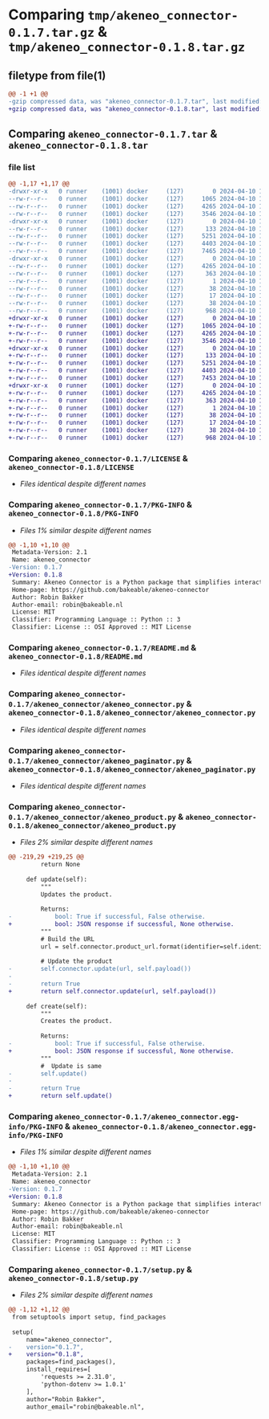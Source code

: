 # Comparing `tmp/akeneo_connector-0.1.7.tar.gz` & `tmp/akeneo_connector-0.1.8.tar.gz`

## filetype from file(1)

```diff
@@ -1 +1 @@
-gzip compressed data, was "akeneo_connector-0.1.7.tar", last modified: Wed Apr 10 13:06:11 2024, max compression
+gzip compressed data, was "akeneo_connector-0.1.8.tar", last modified: Wed Apr 10 13:33:06 2024, max compression
```

## Comparing `akeneo_connector-0.1.7.tar` & `akeneo_connector-0.1.8.tar`

### file list

```diff
@@ -1,17 +1,17 @@
-drwxr-xr-x   0 runner    (1001) docker     (127)        0 2024-04-10 13:06:11.419987 akeneo_connector-0.1.7/
--rw-r--r--   0 runner    (1001) docker     (127)     1065 2024-04-10 13:06:00.000000 akeneo_connector-0.1.7/LICENSE
--rw-r--r--   0 runner    (1001) docker     (127)     4265 2024-04-10 13:06:11.419987 akeneo_connector-0.1.7/PKG-INFO
--rw-r--r--   0 runner    (1001) docker     (127)     3546 2024-04-10 13:06:00.000000 akeneo_connector-0.1.7/README.md
-drwxr-xr-x   0 runner    (1001) docker     (127)        0 2024-04-10 13:06:11.419987 akeneo_connector-0.1.7/akeneo_connector/
--rw-r--r--   0 runner    (1001) docker     (127)      133 2024-04-10 13:06:00.000000 akeneo_connector-0.1.7/akeneo_connector/__init__.py
--rw-r--r--   0 runner    (1001) docker     (127)     5251 2024-04-10 13:06:00.000000 akeneo_connector-0.1.7/akeneo_connector/akeneo_connector.py
--rw-r--r--   0 runner    (1001) docker     (127)     4403 2024-04-10 13:06:00.000000 akeneo_connector-0.1.7/akeneo_connector/akeneo_paginator.py
--rw-r--r--   0 runner    (1001) docker     (127)     7465 2024-04-10 13:06:00.000000 akeneo_connector-0.1.7/akeneo_connector/akeneo_product.py
-drwxr-xr-x   0 runner    (1001) docker     (127)        0 2024-04-10 13:06:11.419987 akeneo_connector-0.1.7/akeneo_connector.egg-info/
--rw-r--r--   0 runner    (1001) docker     (127)     4265 2024-04-10 13:06:11.000000 akeneo_connector-0.1.7/akeneo_connector.egg-info/PKG-INFO
--rw-r--r--   0 runner    (1001) docker     (127)      363 2024-04-10 13:06:11.000000 akeneo_connector-0.1.7/akeneo_connector.egg-info/SOURCES.txt
--rw-r--r--   0 runner    (1001) docker     (127)        1 2024-04-10 13:06:11.000000 akeneo_connector-0.1.7/akeneo_connector.egg-info/dependency_links.txt
--rw-r--r--   0 runner    (1001) docker     (127)       38 2024-04-10 13:06:11.000000 akeneo_connector-0.1.7/akeneo_connector.egg-info/requires.txt
--rw-r--r--   0 runner    (1001) docker     (127)       17 2024-04-10 13:06:11.000000 akeneo_connector-0.1.7/akeneo_connector.egg-info/top_level.txt
--rw-r--r--   0 runner    (1001) docker     (127)       38 2024-04-10 13:06:11.419987 akeneo_connector-0.1.7/setup.cfg
--rw-r--r--   0 runner    (1001) docker     (127)      968 2024-04-10 13:06:07.000000 akeneo_connector-0.1.7/setup.py
+drwxr-xr-x   0 runner    (1001) docker     (127)        0 2024-04-10 13:33:06.423563 akeneo_connector-0.1.8/
+-rw-r--r--   0 runner    (1001) docker     (127)     1065 2024-04-10 13:32:57.000000 akeneo_connector-0.1.8/LICENSE
+-rw-r--r--   0 runner    (1001) docker     (127)     4265 2024-04-10 13:33:06.419563 akeneo_connector-0.1.8/PKG-INFO
+-rw-r--r--   0 runner    (1001) docker     (127)     3546 2024-04-10 13:32:57.000000 akeneo_connector-0.1.8/README.md
+drwxr-xr-x   0 runner    (1001) docker     (127)        0 2024-04-10 13:33:06.419563 akeneo_connector-0.1.8/akeneo_connector/
+-rw-r--r--   0 runner    (1001) docker     (127)      133 2024-04-10 13:32:57.000000 akeneo_connector-0.1.8/akeneo_connector/__init__.py
+-rw-r--r--   0 runner    (1001) docker     (127)     5251 2024-04-10 13:32:57.000000 akeneo_connector-0.1.8/akeneo_connector/akeneo_connector.py
+-rw-r--r--   0 runner    (1001) docker     (127)     4403 2024-04-10 13:32:57.000000 akeneo_connector-0.1.8/akeneo_connector/akeneo_paginator.py
+-rw-r--r--   0 runner    (1001) docker     (127)     7453 2024-04-10 13:32:57.000000 akeneo_connector-0.1.8/akeneo_connector/akeneo_product.py
+drwxr-xr-x   0 runner    (1001) docker     (127)        0 2024-04-10 13:33:06.419563 akeneo_connector-0.1.8/akeneo_connector.egg-info/
+-rw-r--r--   0 runner    (1001) docker     (127)     4265 2024-04-10 13:33:06.000000 akeneo_connector-0.1.8/akeneo_connector.egg-info/PKG-INFO
+-rw-r--r--   0 runner    (1001) docker     (127)      363 2024-04-10 13:33:06.000000 akeneo_connector-0.1.8/akeneo_connector.egg-info/SOURCES.txt
+-rw-r--r--   0 runner    (1001) docker     (127)        1 2024-04-10 13:33:06.000000 akeneo_connector-0.1.8/akeneo_connector.egg-info/dependency_links.txt
+-rw-r--r--   0 runner    (1001) docker     (127)       38 2024-04-10 13:33:06.000000 akeneo_connector-0.1.8/akeneo_connector.egg-info/requires.txt
+-rw-r--r--   0 runner    (1001) docker     (127)       17 2024-04-10 13:33:06.000000 akeneo_connector-0.1.8/akeneo_connector.egg-info/top_level.txt
+-rw-r--r--   0 runner    (1001) docker     (127)       38 2024-04-10 13:33:06.423563 akeneo_connector-0.1.8/setup.cfg
+-rw-r--r--   0 runner    (1001) docker     (127)      968 2024-04-10 13:33:03.000000 akeneo_connector-0.1.8/setup.py
```

### Comparing `akeneo_connector-0.1.7/LICENSE` & `akeneo_connector-0.1.8/LICENSE`

 * *Files identical despite different names*

### Comparing `akeneo_connector-0.1.7/PKG-INFO` & `akeneo_connector-0.1.8/PKG-INFO`

 * *Files 1% similar despite different names*

```diff
@@ -1,10 +1,10 @@
 Metadata-Version: 2.1
 Name: akeneo_connector
-Version: 0.1.7
+Version: 0.1.8
 Summary: Akeneo Connector is a Python package that simplifies interacting with Akeneo's REST API. It provides classes for making HTTP requests to Akeneo endpoints, handling pagination in responses, and managing product data in Akeneo.
 Home-page: https://github.com/bakeable/akeneo-connector
 Author: Robin Bakker
 Author-email: robin@bakeable.nl
 License: MIT
 Classifier: Programming Language :: Python :: 3
 Classifier: License :: OSI Approved :: MIT License
```

### Comparing `akeneo_connector-0.1.7/README.md` & `akeneo_connector-0.1.8/README.md`

 * *Files identical despite different names*

### Comparing `akeneo_connector-0.1.7/akeneo_connector/akeneo_connector.py` & `akeneo_connector-0.1.8/akeneo_connector/akeneo_connector.py`

 * *Files identical despite different names*

### Comparing `akeneo_connector-0.1.7/akeneo_connector/akeneo_paginator.py` & `akeneo_connector-0.1.8/akeneo_connector/akeneo_paginator.py`

 * *Files identical despite different names*

### Comparing `akeneo_connector-0.1.7/akeneo_connector/akeneo_product.py` & `akeneo_connector-0.1.8/akeneo_connector/akeneo_product.py`

 * *Files 2% similar despite different names*

```diff
@@ -219,29 +219,25 @@
         return None
 
     def update(self):
         """
         Updates the product.
 
         Returns:
-            bool: True if successful, False otherwise.
+            bool: JSON response if successful, None otherwise.
         """
         # Build the URL
         url = self.connector.product_url.format(identifier=self.identifier)
 
         # Update the product
-        self.connector.update(url, self.payload())
-
-        return True
+        return self.connector.update(url, self.payload())
 
     def create(self):
         """
         Creates the product.
 
         Returns:
-            bool: True if successful, False otherwise.
+            bool: JSON response if successful, None otherwise.
         """
         #  Update is same
-        self.update()
-
-        return True
+        return self.update()
```

### Comparing `akeneo_connector-0.1.7/akeneo_connector.egg-info/PKG-INFO` & `akeneo_connector-0.1.8/akeneo_connector.egg-info/PKG-INFO`

 * *Files 1% similar despite different names*

```diff
@@ -1,10 +1,10 @@
 Metadata-Version: 2.1
 Name: akeneo_connector
-Version: 0.1.7
+Version: 0.1.8
 Summary: Akeneo Connector is a Python package that simplifies interacting with Akeneo's REST API. It provides classes for making HTTP requests to Akeneo endpoints, handling pagination in responses, and managing product data in Akeneo.
 Home-page: https://github.com/bakeable/akeneo-connector
 Author: Robin Bakker
 Author-email: robin@bakeable.nl
 License: MIT
 Classifier: Programming Language :: Python :: 3
 Classifier: License :: OSI Approved :: MIT License
```

### Comparing `akeneo_connector-0.1.7/setup.py` & `akeneo_connector-0.1.8/setup.py`

 * *Files 2% similar despite different names*

```diff
@@ -1,12 +1,12 @@
 from setuptools import setup, find_packages
 
 setup(
     name="akeneo_connector",
-    version="0.1.7",
+    version="0.1.8",
     packages=find_packages(),
     install_requires=[
         'requests >= 2.31.0',
         'python-dotenv >= 1.0.1'
     ],
     author="Robin Bakker",
     author_email="robin@bakeable.nl",
```

